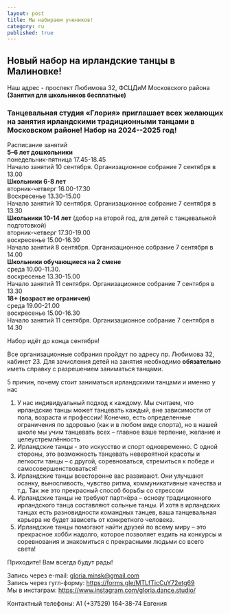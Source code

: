 ```yaml
---
layout: post
title: Мы набираем учеников!
category: ru
published: true
---
```

## Новый набор на ирландские танцы в Малиновке!   
Наш  адрес - проспект Любимова 32, ФСЦДиМ Московского района
**(Занятия для школьников бесплатные)**  

### Танцевальная студия «Глория» приглашает всех желающих на занятия ирландскими традиционными танцами в Московском районе! Набор на 2024--2025 год!

Расписание занятий    
**5–6 лет дошкольники**    
понедельник-пятница 17.45-18.45        
Начало занятий 10 сентября. Организационное собрание 7 сентября в 13.00  
**Школьники 6-8 лет**  
вторник-четверг 16.00-17.30  
Воскресенье 13.30-15.00  
Начало занятий 10 сентября. Организационное собрание 7 сентября в 13.30    
**Школьники 10-14 лет** (добор на второй год, для детей с танцевальной подготовкой)       
вторник-четверг 17.30-19.00         
воскресенье 15.00-16.30        
Начало занятий 8 сентября. Организационное собрание 7 сентября в 14.00      
**Школьники обучающиеся на 2 смене**    
среда 10.00-11.30.  
воскресенье 13.30-15.00     
Начало занятий 11 сентября. Организационное собрание 7 сентября в 13.30  
**18+ (возраст не ограничен)**    
среда 19.00-21.00    
воскресенье 15.00-16.30            
Начало занятий 11 сентября. Организационное собрание 7 сентября в 14.30   

Набор идёт до конца сентября!    
  
Все организационные собрания пройдут по адресу пр. Любимова 32, кабинет 23. Для зачисления детей на занятия необходимо **обязательно** иметь справку с разрешением заниматься танцами.    

5 причин, почему стоит заниматься ирландскими танцами и именно у нас  

1. У нас индивидуальный подход к каждому. Мы считаем, что ирландские танцы может танцевать каждый, вне зависимости от пола, возраста и профессии! Конечно, есть определенные ограничения по здоровью (как и в любом виде спорта), но в нашей школе мы учим танцевать всех – главное ваше терпение, желание и целеустремлённость 
2. Ирландские танцы - это искусство и спорт одновременно. С одной стороны, это возможность танцевать невероятной красоты и легкости танцы – с другой, соревноваться, стремиться к победе и самосовершенствоваться!    
3. Ирландские танцы всесторонне вас развивают. Они улучшают осанку, выносливость, чувство ритма, коммуникативные качества и т.д. Так же это прекрасный способ борьбы со стрессом   
4. Ирландские танцы не требуют партнёра – основу традиционного ирландского танца составляют сольные танцы. И хотя в ирландских танцах есть разновидности командных танцев, ваша танцевальная карьера не будет зависеть от конкретного человека.   
5. Ирландские танцы помогают найти друзей по всему миру – это прекрасное хобби надолго, которое позволяет ездить на конкурсы и соревнования и знакомиться с прекрасными людьми со всего света!
 
 
Приходите! Вам всегда будут рады!

Запись через e-mail: [gloria.minsk@gmail.com](mailto:gloria.minsk@gmail.com)    
Запись через гугл-форму:   https://forms.gle/MTLfTicCuY72etg69   
Мы в инстаграм: https://www.instagram.com/gloria.dance.studio/  
  
Контактный телефоны: А1 (+37529) 164-38-74 Евгения
